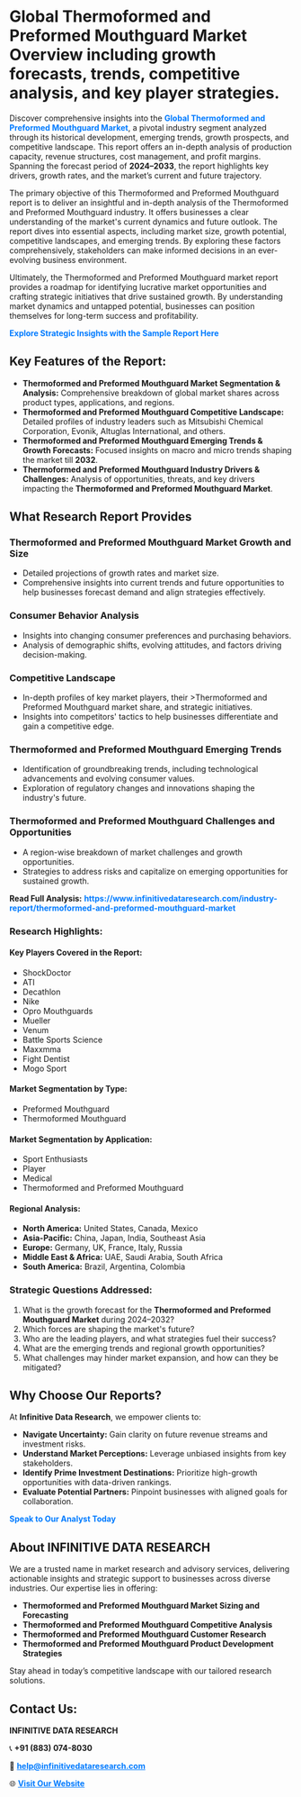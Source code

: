 <h1>Global Thermoformed and Preformed Mouthguard Market Overview including growth forecasts, trends, competitive analysis, and key player strategies.</h1>
<p>
Discover comprehensive insights into the 
<a href="https://www.infinitivedataresearch.com/industry-report/thermoformed-and-preformed-mouthguard-market" rel="dofollow" style="color: #007BFF; text-decoration: none;"><strong>Global Thermoformed and Preformed Mouthguard Market</strong></a>, a pivotal industry segment analyzed through its historical development, emerging trends, growth prospects, and competitive landscape. This report offers an in-depth analysis of production capacity, revenue structures, cost management, and profit margins. Spanning the forecast period of <strong>2024–2033</strong>, the report highlights key drivers, growth rates, and the market’s current and future trajectory.
</p>
<p>
The primary objective of this Thermoformed and Preformed Mouthguard report is to deliver an insightful and in-depth analysis of the Thermoformed and Preformed Mouthguard industry. It offers businesses a clear understanding of the market's current dynamics and future outlook. The report dives into essential aspects, including market size, growth potential, competitive landscapes, and emerging trends. By exploring these factors comprehensively, stakeholders can make informed decisions in an ever-evolving business environment.
</p>
<p>
Ultimately, the Thermoformed and Preformed Mouthguard market report provides a roadmap for identifying lucrative market opportunities and crafting strategic initiatives that drive sustained growth. By understanding market dynamics and untapped potential, businesses can position themselves for long-term success and profitability.
</p>
<p>
<a href="https://www.infinitivedataresearch.com/request-sample/reportId=110793" style="color: #007BFF; text-decoration: none;"><strong>Explore Strategic Insights with the Sample Report Here</strong></a>
</p>

<h2>Key Features of the Report:</h2>
<ul>
<li><strong>Thermoformed and Preformed Mouthguard Market Segmentation & Analysis:</strong> Comprehensive breakdown of global market shares across product types, applications, and regions.</li>
<li><strong>Thermoformed and Preformed Mouthguard Competitive Landscape:</strong> Detailed profiles of industry leaders such as Mitsubishi Chemical Corporation, Evonik, Altuglas International, and others.</li>
<li><strong>Thermoformed and Preformed Mouthguard Emerging Trends & Growth Forecasts:</strong> Focused insights on macro and micro trends shaping the market till <strong>2032</strong>.</li>
<li><strong>Thermoformed and Preformed Mouthguard Industry Drivers & Challenges:</strong> Analysis of opportunities, threats, and key drivers impacting the <strong>Thermoformed and Preformed Mouthguard Market</strong>.</li>
</ul>

<h2>What Research Report Provides</h2>
<h3>Thermoformed and Preformed Mouthguard Market Growth and Size</h3>
<ul>
<li>Detailed projections of growth rates and market size.</li>
<li>Comprehensive insights into current trends and future opportunities to help businesses forecast demand and align strategies effectively.</li>
</ul>

<h3>Consumer Behavior Analysis</h3>
<ul>
<li>Insights into changing consumer preferences and purchasing behaviors.</li>
<li>Analysis of demographic shifts, evolving attitudes, and factors driving decision-making.</li>
</ul>

<h3>Competitive Landscape</h3>
<ul>
<li>In-depth profiles of key market players, their >Thermoformed and Preformed Mouthguard market share, and strategic initiatives.</li>
<li>Insights into competitors' tactics to help businesses differentiate and gain a competitive edge.</li>
</ul>

<h3>Thermoformed and Preformed Mouthguard Emerging Trends</h3>
<ul>
<li>Identification of groundbreaking trends, including technological advancements and evolving consumer values.</li>
<li>Exploration of regulatory changes and innovations shaping the industry's future.</li>
</ul>

<h3>Thermoformed and Preformed Mouthguard Challenges and Opportunities</h3>
<ul>
<li>A region-wise breakdown of market challenges and growth opportunities.</li>
<li>Strategies to address risks and capitalize on emerging opportunities for sustained growth.</li>
</ul>
<p><strong>Read Full Analysis:</strong> <a href="https://www.infinitivedataresearch.com/industry-report/thermoformed-and-preformed-mouthguard-market" rel="dofollow" style="color: #007BFF; text-decoration: none;"><strong>https://www.infinitivedataresearch.com/industry-report/thermoformed-and-preformed-mouthguard-market</strong></a></p>
<h3>Research Highlights:</h3>
<h4>Key Players Covered in the Report:</h4>
<ul><li>ShockDoctor</li><li>ATI</li><li>Decathlon</li><li>Nike</li><li>Opro Mouthguards</li><li>Mueller</li><li>Venum</li><li>Battle Sports Science</li><li>Maxxmma</li><li>Fight Dentist</li><li>Mogo Sport</li></ul>
<h4>Market Segmentation by Type:</h4>
<ul><li>Preformed Mouthguard</li><li>Thermoformed Mouthguard</li></ul>
<h4>Market Segmentation by Application:</h4>
<ul><li>Sport Enthusiasts</li><li>Player</li><li>Medical</li><li>Thermoformed and Preformed Mouthguard</li></ul>

<h4>Regional Analysis:</h4>
<ul>
<li><strong>North America:</strong> United States, Canada, Mexico</li>
<li><strong>Asia-Pacific:</strong> China, Japan, India, Southeast Asia</li>
<li><strong>Europe:</strong> Germany, UK, France, Italy, Russia</li>
<li><strong>Middle East & Africa:</strong> UAE, Saudi Arabia, South Africa</li>
<li><strong>South America:</strong> Brazil, Argentina, Colombia</li>
</ul>

<h3>Strategic Questions Addressed:</h3>
<ol>
<li>What is the growth forecast for the <strong>Thermoformed and Preformed Mouthguard Market</strong> during 2024–2032?</li>
<li>Which forces are shaping the market's future?</li>
<li>Who are the leading players, and what strategies fuel their success?</li>
<li>What are the emerging trends and regional growth opportunities?</li>
<li>What challenges may hinder market expansion, and how can they be mitigated?</li>
</ol>

<h2>Why Choose Our Reports?</h2>
<p>At <strong>Infinitive Data Research</strong>, we empower clients to:</p>
<ul>
<li><strong>Navigate Uncertainty:</strong> Gain clarity on future revenue streams and investment risks.</li>
<li><strong>Understand Market Perceptions:</strong> Leverage unbiased insights from key stakeholders.</li>
<li><strong>Identify Prime Investment Destinations:</strong> Prioritize high-growth opportunities with data-driven rankings.</li>
<li><strong>Evaluate Potential Partners:</strong> Pinpoint businesses with aligned goals for collaboration.</li>
</ul>
<p><a href="https://www.infinitivedataresearch.com/industry-report/thermoformed-and-preformed-mouthguard-market" rel="dofollow" style="color: #007BFF; text-decoration: none;"><strong>Speak to Our Analyst Today</strong></a></p>

<h2>About INFINITIVE DATA RESEARCH</h2>
<p>We are a trusted name in market research and advisory services, delivering actionable insights and strategic support to businesses across diverse industries. Our expertise lies in offering:</p>
<ul>
<li><strong>Thermoformed and Preformed Mouthguard Market Sizing and Forecasting</strong></li>
<li><strong>Thermoformed and Preformed Mouthguard Competitive Analysis</strong></li>
<li><strong>Thermoformed and Preformed Mouthguard Customer Research</strong></li>
<li><strong>Thermoformed and Preformed Mouthguard Product Development Strategies</strong></li>
</ul>
<p>Stay ahead in today’s competitive landscape with our tailored research solutions.</p>

<h2>Contact Us:</h2>
<p><strong>INFINITIVE DATA RESEARCH</strong></p>
<p>📞 <strong>+91 (883) 074-8030</strong></p>
<p>📧 <strong><a href="mailto:help@infinitivedataresearch.com" style="color: #007BFF;">help@infinitivedataresearch.com</a></strong></p>
<p>🌐 <strong><a href="https://www.infinitivedataresearch.com" rel="dofollow" style="color: #007BFF;">Visit Our Website</a></strong></p>